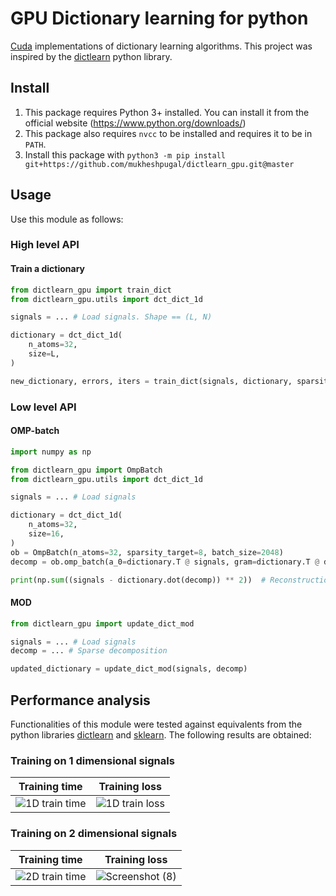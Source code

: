 # GPU Dictionary learning for python

[Cuda](https://en.wikipedia.org/wiki/CUDA) implementations of dictionary learning algorithms. This project was inspired by the [dictlearn](https://github.com/permfl/dictlearn) python library.

## Install
1. This package requires Python 3+ installed. You can install it from the official website (https://www.python.org/downloads/)
2. This package also requires `nvcc` to be installed and requires it to be in `PATH`.
3. Install this package with `python3 -m pip install git+https://github.com/mukheshpugal/dictlearn_gpu.git@master`

## Usage
Use this module as follows:

### High level API
#### Train a dictionary
```py
from dictlearn_gpu import train_dict
from dictlearn_gpu.utils import dct_dict_1d

signals = ... # Load signals. Shape == (L, N)

dictionary = dct_dict_1d(
    n_atoms=32,
    size=L,
)

new_dictionary, errors, iters = train_dict(signals, dictionary, sparsity_target=8)
```

### Low level API
#### OMP-batch
```py
import numpy as np

from dictlearn_gpu import OmpBatch
from dictlearn_gpu.utils import dct_dict_1d

signals = ... # Load signals

dictionary = dct_dict_1d(
    n_atoms=32,
    size=16,
)
ob = OmpBatch(n_atoms=32, sparsity_target=8, batch_size=2048)
decomp = ob.omp_batch(a_0=dictionary.T @ signals, gram=dictionary.T @ dictionary)

print(np.sum((signals - dictionary.dot(decomp)) ** 2))  # Reconstruction error
```

#### MOD
```py
from dictlearn_gpu import update_dict_mod

signals = ... # Load signals
decomp = ... # Sparse decomposition

updated_dictionary = update_dict_mod(signals, decomp)
```

## Performance analysis
Functionalities of this module were tested against equivalents from the python libraries [dictlearn](https://github.com/permfl/dictlearn) and [sklearn](https://scikit-learn.org/stable/modules/generated/sklearn.decomposition.DictionaryLearning.html#sklearn.decomposition.DictionaryLearning). The following results are obtained:

### Training on 1 dimensional signals
|Training time|Training loss|
|--|--|
|![1D train time](https://user-images.githubusercontent.com/39578914/183962460-7c993fae-2ebd-4b7f-b1ce-e47ea5a729fb.png)|![1D train loss](https://user-images.githubusercontent.com/39578914/183962485-6068ac53-b1b2-4fb7-8ccc-8551eab5da0e.png)|

### Training on 2 dimensional signals
|Training time|Training loss|
|--|--|
|![2D train time](https://user-images.githubusercontent.com/39578914/183963666-6869e198-520f-4fc2-a689-bff87c862d52.png)|![Screenshot (8)](https://user-images.githubusercontent.com/39578914/183963781-2408265e-94ab-4776-857b-a1f8d374a70e.png)|
